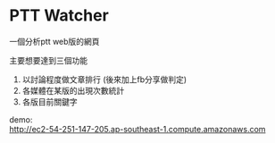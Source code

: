 PTT Watcher
==============

一個分析ptt web版的網頁

主要想要達到三個功能   
1. 以討論程度做文章排行 (後來加上fb分享做判定)   
2. 各媒體在某版的出現次數統計   
3. 各版目前關鍵字   
   
demo:   
http://ec2-54-251-147-205.ap-southeast-1.compute.amazonaws.com

